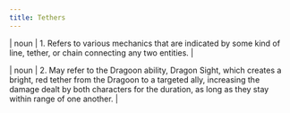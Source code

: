 ```yaml
---
title: Tethers
---
```

| noun | 1.  	Refers to various mechanics that are indicated by some kind of line, tether, or chain connecting any two entities. |

| noun | 2.  May refer to the Dragoon ability, Dragon Sight, which creates a bright, red tether from the Dragoon to a targeted ally, increasing the damage dealt by both characters for the duration, as long as they stay within range of one another.	|
